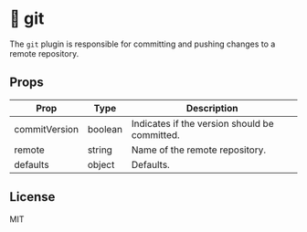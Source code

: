 # 📁 git

The `git` plugin is responsible for committing and pushing changes to a remote repository.

## Props

| Prop          | Type    | Description                                   |
| ------------- | ------- | --------------------------------------------- |
| commitVersion | boolean | Indicates if the version should be committed. |
| remote        | string  | Name of the remote repository.                |
| defaults      | object  | Defaults.                                     |

## License

MIT
